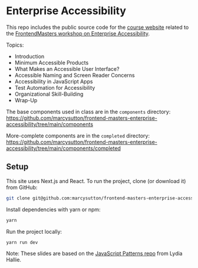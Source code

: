 
# Enterprise Accessibility

This repo includes the public source code for the [course website](https://enterprise-accessibility.vercel.app/) related to the [FrontendMasters workshop on Enterprise Accessibility](https://frontendmasters.com/courses/enterprise-accessibility/).

Topics:

- Introduction
- Minimum Accessible Products
- What Makes an Accessible User Interface?
- Accessible Naming and Screen Reader Concerns
- Accessibility in JavaScript Apps
- Test Automation for Accessibility
- Organizational Skill-Building
- Wrap-Up

The base components used in class are in the `components` directory: https://github.com/marcysutton/frontend-masters-enterprise-accessibility/tree/main/components

More-complete components are in the `completed` directory: https://github.com/marcysutton/frontend-masters-enterprise-accessibility/tree/main/components/completed

## Setup

This site uses Next.js and React. To run the project, clone (or download it) from GitHub:

```sh
git clone git@github.com:marcysutton/frontend-masters-enterprise-accessibility.git
```

Install dependencies with yarn or npm:

```sh
yarn
```

Run the project locally:

```sh
yarn run dev
```

Note: These slides are based on the [JavaScript Patterns repo](https://github.com/lydiahallie/javascript-react-patterns) from Lydia Hallie.
